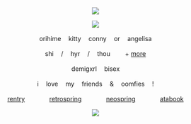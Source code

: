 &nbsp;
<div align="center">

![](https://komarev.com/ghpvc/?username=moidix&label=★&color=bde7d6&abbreviated=true)

![](https://file.garden/Z0hvJAtLHjiPEoj3/orikittyhime.gif)

orihime ㅤkitty ㅤconny ㅤor ㅤangelisa

shi ㅤ/ ㅤhyr ㅤ/ ㅤthou ㅤㅤ + [more](https://pronouns.cc/@clinically)

demigxrlㅤ bisex

iㅤ love ㅤmy ㅤfriends ㅤ& ㅤoomfies ㅤ!

[rentry](https://rentry.co/wrecked) ㅤㅤㅤㅤ[retrospring](https://retrospring.net/@chiisakute)ㅤ ㅤㅤㅤ[neospring](https://neospring.org/@clinical)ㅤㅤ ㅤㅤ[atabook](https://tojis.atabook.org)
 
![](https://spotify-github-profile.kittinanx.com/api/view.svg?uid=314mkicxlkkdu2xbfq5sn4qlspni&cover_image=false&theme=default&show_offline=false&background_color=121212&interchange=true&bar_color=d09951)
<div>
